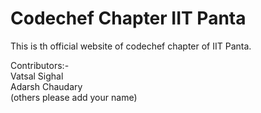 # Codechef Chapter IIT Panta

This is th official website of codechef chapter of IIT Panta.

Contributors:-<br>
Vatsal Sighal<br>
Adarsh Chaudary<br>
(others please add your name)
